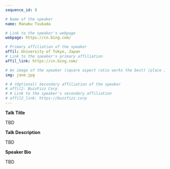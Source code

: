 ```yaml
---
sequence_id: 8

# Name of the speaker
name: Manabu Tsukada

# Link to the speaker's webpage
webpage: https://cn.bing.com/

# Primary affiliation of the speaker
affil: University of Tokyo, Japan
# Link to the speaker's primary affiliation
affil_link: https://cn.bing.com/

# An image of the speaker (square aspect ratio works the best) (place in the `assets/img/speakers` directory)
img: jane.jpg

# # (Optional) Secondary affiliation of the speaker
# affil2: BuzzFizz Corp
# # Link to the speaker's secondary affiliation 
# affil2_link: https://buzzfizz.corp
---
```


<!-- Whatever you write below will show up as the speaker's bio -->

<p><b> Talk Title </b></p>

TBD

 

<p><b> Talk Description </b></p>

TBD

 

<p><b> Speaker Bio </b></p>

TBD